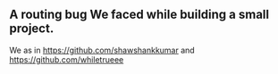 ## A routing bug We faced while building a small project.

We as in https://github.com/shawshankkumar
and https://github.com/whiletrueee
